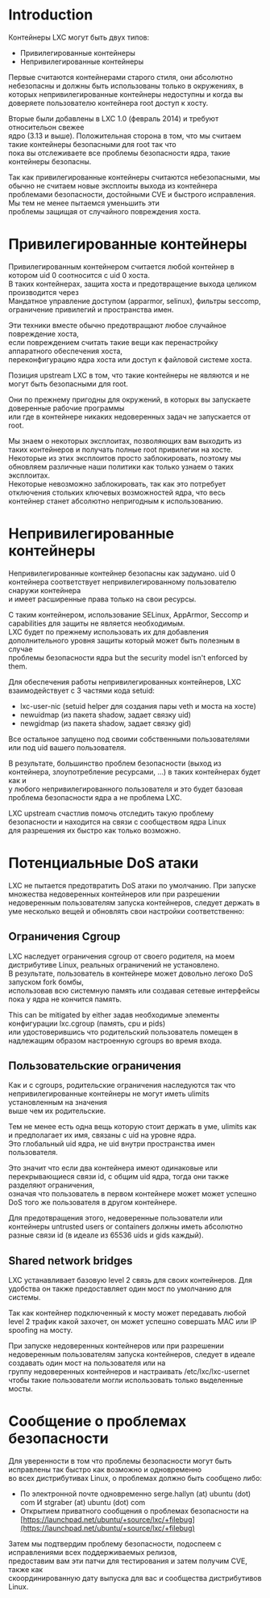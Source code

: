 # Introduction
Контейнеры LXC могут быть двух типов:

 - Привилегированные контейнеры
 - Непривилегированные контейнеры

Первые считаются контейнерами старого стиля, они абсолютно небезопасны и должны быть использованы
только в окружениях, в которых непривилегированные контейнеры недоступны и когда вы доверяете
пользователю контейнера root доступ к хосту.

Вторые были добавлены в LXC 1.0 (февраль 2014) и требуют относительон свежее  
ядро (3.13 и выше). Положительная сторона в том, что мы считаем такие контейнеры безопасными для root так что  
пока вы отслеживаете все проблемы безопасности ядра, такие контейнеры безопасны.


Так как привилегированные контейнеры считаются небезопасными, мы обычно не считаем новые
эксплоиты выхода из контейнера проблемами безопасности, достойными CVE и быстрого исправления. Мы тем не менее пытаемся уменьшить эти  
проблемы защищая от случайного повреждения хоста.

# Привилегированные контейнеры
Привилегированным контейнером считается любой контейнер в котором uid 0 соотносится с uid 0 хоста.  
В таких контейнерах, защита хоста и предотвращение выхода целиком производится через  
Мандатное управление доступом (apparmor, selinux), фильтры seccomp, ограничение привилегий и пространства имен.

Эти техники вместе обычно предотвращают любое случайное повреждение	хоста,  
если повреждением считать такие вещи как перенастройку аппаратного обеспечения хоста,  
переконфигурацию ядра хоста или доступ к файловой системе хоста.

Позиция upstream LXC в том, что такие контейнеры не являются и не могут быть безопасными для root.

Они по прежнему пригодны для окружений, в которых вы запускаете доверенные рабочие программы  
или где в контейнере никаких недоверенных задач не запускается от root.

Мы знаем о некоторых эксплоитах, позволяющих вам выходить из таких контейнеров и получать полные root привилегии на хосте.  
Некоторые из этих эксплоитов просто заблокировать, поэтому мы обновляем различные наши политики как только узнаем о таких эксплоитах.  
Некоторые невозможно заблокировать, так как это потребует отключения стольких ключевых возможностей ядра, что весь контейнер станет абсолютно непригодным к использованию.

# Непривилегированные контейнеры
Непривилегированные контейнер безопасны как задумано. uid 0 контейнера соответствует непривилегированному пользователю снаружи контейнера  
и имеет расширенные права только на свои ресурсы.

С таким контейнером, использование SELinux, AppArmor, Seccomp и capabilities для защиты не является необходимым.  
LXC будет по прежнему использовать их для добавления дополнительного уровня защиты который может быть полезным в случае  
проблемы безопасности ядра but the security model isn't enforced by them.

Для обеспечения работы непривилегированных контейнеров, LXC взаимодействует с 3 частями кода setuid:

 - lxc-user-nic (setuid helper для создания пары veth и моста на хосте)
 - newuidmap (из пакета shadow, задает связку uid)
 - newgidmap (из пакета shadow, задает связку gid)

Все остальное запущено под своими собственными пользователями или под uid вашего пользователя.

В результате, большинство проблем безопасности (выход из контейнера, злоупотребление ресурсами, ...) в таких контейнерах будет как и  
у любого непривилегированного пользователя и это будет базовая проблема безопасности ядра а не проблема LXC.

LXC upstream счастлив помочь отследить такую проблему безопасности и находится на связи с сообществом ядра Linux  
для разрешения их быстро как только возможно.

# Потенциальные DoS атаки
LXC не пытается предотвратить DoS атаки по умолчанию. При запуске
множества недоверенных контейнеров или при разрешении недоверенным пользователям запуска
контейнеров, следует держать в уме несколько вещей и обновлять свои
настройки соответственно:

## Ограничения Cgroup
LXC наследует ограничения cgroup от своего родителя, на моем дистрибутиве Linux, реальных ограничений не установлено.  
В результате, пользователь в контейнере может довольно легоко DoS запуском fork бомбы,  
использовав всю системную память или создавая сетевые интерфейсы пока у ядра не кончится память.

This can be mitigated by either задав необходимые элементы конфигурации lxc.cgroup (память, cpu и pids)  
или удостоверившись что родительский пользователь помещен в надлежащим образом настроенную cgroups во время входа.

## Пользовательские ограничения
Как и с cgroups, родительские ограничения наследуются так что непривилегированные контейнеры не могут иметь ulimits установленным на значения  
выше чем их родительские.

Тем не менее есть одна вещь которую стоит держать в уме, ulimits как и предполагает их имя, связаны с uid на уровне ядра.  
Это глобальный uid ядра, не uid внутри пространства имен пользователя.

Это значит что если два контейнера имеют одинаковые или перекрывающиеся связи id, с общим uid ядра, тогда они также разделяют ограничения,  
означая что пользователь в первом контейнере может может успешно DoS того же пользователя в другом контейнере.

Для предотвращения этого, недоверенные пользователи или контейнеры untrusted users or containers должны иметь абсолютно разные связи id (в идеале из 65536 uids и gids каждый).

## Shared network bridges
LXC устанавливает базовую level 2 связь для своих контейнеров. Для удобства он также предоставляет один мост по умолчанию для системы.

Так как контейнер подключенный к мосту может передавать любой level 2 трафик какой захочет, он может успешно совершать MAC или IP spoofing на мосту.

При запуске недоверенных контейнеров или при разрешении недоверенным пользователям запуска контейнеров, следует в идеале создавать один мост на пользователя или на  
группу недоверенных контейнеров и настраивать /etc/lxc/lxc-usernet чтобы такие пользователи могли использовать только выделенные мосты.

# Сообщение о проблемах безопасности
Для уверенности в том что проблемы безопасности могут быть исправлены так быстро как возможно и одновременно  
во всех дистрибутивах Linux, о проблемах должно быть сообщено либо:

 * По электронной почте одновременно serge.hallyn (at) ubuntu (dot) com И stgraber (at) ubuntu (dot) com
 * Открытием приватного сообщения о проблемах безопасности на [https://launchpad.net/ubuntu/+source/lxc/+filebug](https://launchpad.net/ubuntu/+source/lxc/+filebug)

Затем мы подтвердим проблему безопасности, подоспеем с исправлениями всех поддерживаемых релизов,  
предоставим вам эти патчи для тестирования и затем получим CVE, также как  
скоординированную дату выпуска для вас и сообщества дистрибутивов Linux.
